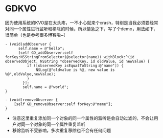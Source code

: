 # GDKVO
因为使用系统的KVO是在太头疼，一不小心就来个crash，特别是当我必须要经常对同一个属性进行监听和移除的时候，所以情急之下，写了个demo，用法如下，很简单（也是参考很多博客啦~）

	- (void)addObserver {
		  self.name = @"hello";
		  [self GD_addObserver:self forKey:NSStringFromSelector(@selector(name)) withBlock:^(id observedObject, NSString *observedKey, id oldValue, id newValue) {
			  if ([observedKey isEqualToString:@"name"]) {
				  NSLog(@"oldvalue is %@, new value is %@",oldValue,newValue);
			  }
			}];
		  	self.name = @"world";
  	}
    
	- (void)removeObserver {
		[self GD_removeObserver:self forKey:@"name"];
	}
- 注意这里重复添加同一个对象的同一个属性的监听是会自动过滤的，不会让用户对同一个对象的同一个属性重复监听
- 移除监听不受影响，多次重复移除也不会有任何问题
